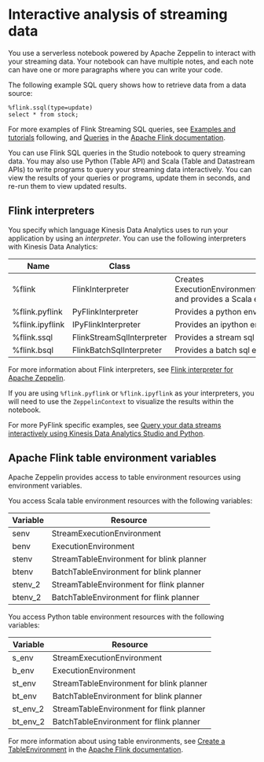 # Interactive analysis of streaming data<a name="how-zeppelin-interactive"></a>

You use a serverless notebook powered by Apache Zeppelin to interact with your streaming data\. Your notebook can have multiple notes, and each note can have one or more paragraphs where you can write your code\.

The following example SQL query shows how to retrieve data from a data source:

```
%flink.ssql(type=update)
select * from stock;
```

For more examples of Flink Streaming SQL queries, see [Examples and tutorials](how-zeppelin-examples.md) following, and [Queries](https://nightlies.apache.org/flink/flink-docs-release-1.15/dev/table/sql/queries.html) in the [Apache Flink documentation](https://nightlies.apache.org/flink/flink-docs-release-1.15/)\.

You can use Flink SQL queries in the Studio notebook to query streaming data\. You may also use Python \(Table API\) and Scala \(Table and Datastream APIs\) to write programs to query your streaming data interactively\. You can view the results of your queries or programs, update them in seconds, and re\-run them to view updated results\.

## Flink interpreters<a name="how-zeppelin-interactive-interpreters"></a>

You specify which language Kinesis Data Analytics uses to run your application by using an *interpreter*\. You can use the following interpreters with Kinesis Data Analytics:


| Name | Class | Description | 
| --- |--- |--- |
| %flink | FlinkInterpreter | Creates ExecutionEnvironment/StreamExecutionEnvironment/BatchTableEnvironment/StreamTableEnvironment and provides a Scala environment | 
| %flink\.pyflink | PyFlinkInterpreter | Provides a python environment | 
| %flink\.ipyflink | IPyFlinkInterpreter | Provides an ipython environment | 
| %flink\.ssql | FlinkStreamSqlInterpreter | Provides a stream sql environment | 
| %flink\.bsql | FlinkBatchSqlInterpreter | Provides a batch sql environment | 

For more information about Flink interpreters, see [ Flink interpreter for Apache Zeppelin](https://zeppelin.apache.org/docs/0.9.0/interpreter/flink.html)\.

If you are using `%flink.pyflink` or `%flink.ipyflink` as your interpreters, you will need to use the `ZeppelinContext` to visualize the results within the notebook\.

For more PyFlink specific examples, see [Query your data streams interactively using Kinesis Data Analytics Studio and Python](https://aws.amazon.com/blogs/big-data/query-your-data-streams-interactively-using-kinesis-data-analytics-studio-and-python/)\.

## Apache Flink table environment variables<a name="how-zeppelin-interactive-env-vars"></a>

Apache Zeppelin provides access to table environment resources using environment variables\. 

You access Scala table environment resources with the following variables:


| Variable | Resource | 
| --- |--- |
| senv | StreamExecutionEnvironment | 
| benv | ExecutionEnvironment | 
| stenv | StreamTableEnvironment for blink planner | 
| btenv | BatchTableEnvironment for blink planner | 
| stenv\_2 | StreamTableEnvironment for flink planner | 
| btenv\_2 | BatchTableEnvironment for flink planner | 

You access Python table environment resources with the following variables:


| Variable | Resource | 
| --- |--- |
| s\_env | StreamExecutionEnvironment | 
| b\_env | ExecutionEnvironment | 
| st\_env | StreamTableEnvironment for blink planner | 
| bt\_env | BatchTableEnvironment for blink planner | 
| st\_env\_2 | StreamTableEnvironment for flink planner | 
| bt\_env\_2 | BatchTableEnvironment for flink planner | 

For more information about using table environments, see [ Create a TableEnvironment](https://nightlies.apache.org/flink/flink-docs-release-1.15/dev/table/common.html#create-a-tableenvironment) in the [ Apache Flink documentation](https://nightlies.apache.org/flink/flink-docs-release-1.15/)\. 